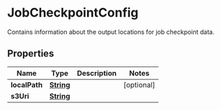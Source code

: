 

# JobCheckpointConfig

Contains information about the output locations for job checkpoint data.

## Properties

| Name | Type | Description | Notes |
|------------ | ------------- | ------------- | -------------|
|**localPath** | [**String**](String.md) |  |  [optional] |
|**s3Uri** | [**String**](String.md) |  |  |



